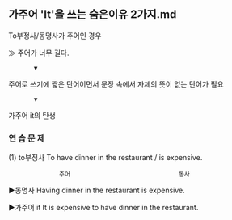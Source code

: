 ## 가주어 'It'을 쓰는 숨은이유 2가지.md

To부정사/동명사가 주어인 경우

 ≫ 주어가 너무 길다. 

           ▼ 
           
주어로 쓰기에 짧은 단어이면서
문장 속에서 자체의 뜻이 없는 단어가 필요

           ▼ 
           
가주어 it의 탄생

### 연 습 문 제
(1) to부정사 To have dinner in the restaurant / is expensive.

                  주어                              동사


▶동명사 Having dinner in the restaurant is expensive. 

▶가주어 it It is expensive to have dinner in the restaurant.
